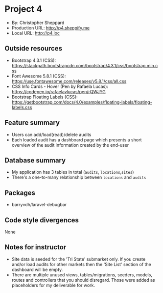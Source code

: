 # Project 4
+ By: Christopher Sheppard
+ Production URL: <http://p4.sheppify.me>
+ Local URL: <http://p4.loc>

## Outside resources
+ Bootstrap 4.3.1 (CSS): <https://stackpath.bootstrapcdn.com/bootstrap/4.3.1/css/bootstrap.min.css>
+ Font Awesome 5.8.1 (CSS): <https://use.fontawesome.com/releases/v5.8.1/css/all.css>
+ CSS Info Cards - Hover (Pen by Rafaela Lucas): <https://codepen.io/rafaelavlucas/pen/rQWJYG>
+ Bootstrap Floating Labels (CSS): <https://getbootstrap.com/docs/4.0/examples/floating-labels/floating-labels.css>

## Feature summary
+ Users can add/load(read)/delete audits
+ Each loaded audit has a dashboard page which presents a short overview of the audit information created by the end-user

## Database summary
+ My application has 3 tables in total (`audits`, `locations`,`sites`)
+ There's a one-to-many relationship between `locations` and `audits`

## Packages
+   barryvdh/laravel-debugbar

## Code style divergences
None

## Notes for instructor
+ Site data is seeded for the 'Tri State' submarket only. If you create and/or load audits for other markets then the 'Site List' section of the dashboard will be empty.
+ There are multiple unused views, tables/migrations, seeders, models, routes and controllers that you should disregard. Those were added as placeholders for my deliverable for work.
